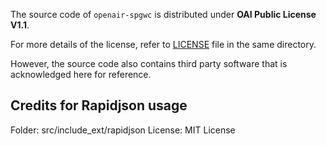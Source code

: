 The source code of `openair-spgwc` is distributed under **OAI Public License V1.1**.

For more details of the license, refer to [LICENSE](LICENSE) file in the same directory.

However, the source code also contains third party software that is acknowledged here for reference.

## Credits for Rapidjson usage ##

Folder: src/include_ext/rapidjson
License: MIT License

